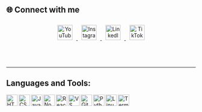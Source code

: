 ## 🌐 Connect with me

<div align="center">

<a href="http://www.youtube.com/@sigitadinugroho7151" target="_blank">
  <img src="https://img.icons8.com/ios-filled/50/youtube-play.png" width="40" style="margin: 10px;" title="YouTube"/>
</a>
<a href="https://www.instagram.com/sgtadi_?igsh=dnl2aGpmOWl4ZTdv" target="_blank">
  <img src="https://img.icons8.com/ios-filled/50/instagram-new.png" width="40" style="margin: 10px;" title="Instagram"/>
</a>
<a href="https://www.linkedin.com/in/sigit-adi-nugroho-bb2600297?utm_source=share&utm_campaign=share_via&utm_content=profile&utm_medium=android_app" target="_blank">
  <img src="https://img.icons8.com/ios-filled/50/linkedin.png" width="40" style="margin: 10px;" title="LinkedIn"/>
</a>
<a href="https://www.tiktok.com/@sgtadi_?_t=ZS-8xhKqE3YU8v&_r=1" target="_blank">
  <img src="https://img.icons8.com/ios-filled/50/tiktok--v1.png" width="40" style="margin: 10px;" title="TikTok"/>
</a>

</div>




<br/><br/>

---

## Languages and Tools:

<img align="left" alt="HTML" width="30px" src="https://img.icons8.com/color/48/html-5--v1.png" />
<img align="left" alt="CSS" width="30px" src="https://img.icons8.com/color/48/css3.png" />
<img align="left" alt="JavaScript" width="30px" src="https://img.icons8.com/color/48/javascript--v1.png" />
<img align="left" alt="Node.js" width="30px" src="https://img.icons8.com/color/48/nodejs.png" />
<img align="left" alt="React" width="30px" src="https://img.icons8.com/color/48/react-native.png" />
<img align="left" alt="VS Code" width="30px" src="https://img.icons8.com/color/48/visual-studio-code-2019.png" />
<img align="left" alt="Git" width="30px" src="https://img.icons8.com/color/48/git.png" />
<img align="left" alt="Python" width="30px" src="https://img.icons8.com/color/48/python.png" />
<img align="left" alt="Linux" width="30px" src="https://img.icons8.com/color/48/linux.png" />
<img align="left" alt="Terminal" width="30px" src="https://img.icons8.com/ios-filled/50/console.png" />

<br/><br/><br/>
